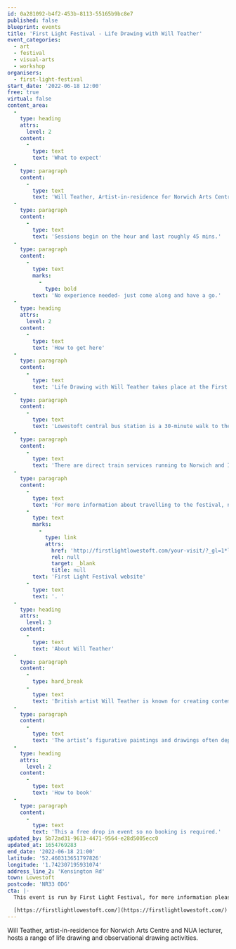 ```yaml
---
id: 0a281092-b4f2-453b-8113-55165b9bc8e7
published: false
blueprint: events
title: 'First Light Festival - Life Drawing with Will Teather'
event_categories:
  - art
  - festival
  - visual-arts
  - workshop
organisers:
  - first-light-festival
start_date: '2022-06-18 12:00'
free: true
virtual: false
content_area:
  -
    type: heading
    attrs:
      level: 2
    content:
      -
        type: text
        text: 'What to expect'
  -
    type: paragraph
    content:
      -
        type: text
        text: 'Will Teather, Artist-in-residence for Norwich Arts Centre and NUA lecturer, hosts a range of life drawing and observational drawing activities. Sessions are drop-in throughout the day from 12:00 – 21:00.'
  -
    type: paragraph
    content:
      -
        type: text
        text: 'Sessions begin on the hour and last roughly 45 mins.'
  -
    type: paragraph
    content:
      -
        type: text
        marks:
          -
            type: bold
        text: 'No experience needed- just come along and have a go.'
  -
    type: heading
    attrs:
      level: 2
    content:
      -
        type: text
        text: 'How to get here'
  -
    type: paragraph
    content:
      -
        type: text
        text: 'Life Drawing with Will Teather takes place at the First Light Festival, NR33 0DG.'
  -
    type: paragraph
    content:
      -
        type: text
        text: 'Lowestoft central bus station is a 30-minute walk to the event site. For local services the X1, Coastal Clipper 99 and 103 stop at Kensington Road.'
  -
    type: paragraph
    content:
      -
        type: text
        text: 'There are direct train services running to Norwich and Ipswich, and on-going connections to Cambridge and London Liverpool Street. The last train from Lowestoft to Ipswich on Saturday is at 21:06. For Norwich, the last train departs Lowestoft at 23:30. For timetables, visit Greater Anglia.'
  -
    type: paragraph
    content:
      -
        type: text
        text: 'For more information about travelling to the festival, nearby car parks or access concerns please visit the '
      -
        type: text
        marks:
          -
            type: link
            attrs:
              href: 'http://firstlightlowestoft.com/your-visit/?_gl=1*lh6832*_ga*MTEyMjQ5MzkwMi4xNjU0NDU5ODYw*_ga_VNZBZ7KK2L*MTY1NDQ1OTg1OS4xLjEuMTY1NDQ1OTg5My4w&_ga=2.168758113.114446753.1654459861-1122493902.1654459860'
              rel: null
              target: _blank
              title: null
        text: 'First Light Festival website'
      -
        type: text
        text: '. '
  -
    type: heading
    attrs:
      level: 3
    content:
      -
        type: text
        text: 'About Will Teather'
  -
    type: paragraph
    content:
      -
        type: hard_break
      -
        type: text
        text: 'British artist Will Teather is known for creating contemporary images that reveal an adventurous imagination combined with a mastery of traditional skills.'
  -
    type: paragraph
    content:
      -
        type: text
        text: 'The artist’s figurative paintings and drawings often depict curious characters caught up in uncanny situations. Influenced by magical-realism and lifting motifs from diverse sources such as Flemish still life, baroque art and Weimar painters, the artist enters into conversation with the history of painting with the aim of bringing a present-day sensibility to the table.'
  -
    type: heading
    attrs:
      level: 2
    content:
      -
        type: text
        text: 'How to book'
  -
    type: paragraph
    content:
      -
        type: text
        text: 'This a free drop in event so no booking is required.'
updated_by: 5b72ad31-9613-4471-9564-e28d5005ecc0
updated_at: 1654769283
end_date: '2022-06-18 21:00'
latitude: '52.460313651797826'
longitude: '1.742307195931074'
address_line_2: 'Kensington Rd'
town: Lowestoft
postcode: 'NR33 0DG'
cta: |-
  This event is run by First Light Festival, for more information please get in touch via:

  [https://firstlightlowestoft.com/](https://firstlightlowestoft.com/)
---
```

Will Teather, artist-in-residence for Norwich Arts Centre and NUA lecturer, hosts a range of life drawing and observational drawing activities.